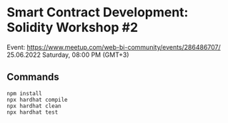 # Smart Contract Development: Solidity Workshop #2
Event: https://www.meetup.com/web-bi-community/events/286486707/  
25.06.2022 Saturday, 08:00 PM (GMT+3)

## Commands
```shell
npm install
npx hardhat compile
npx hardhat clean
npx hardhat test
```
